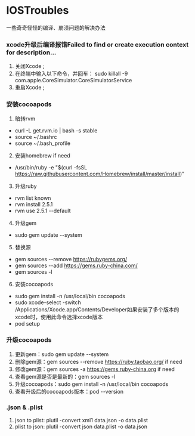 # IOSTroubles
一些奇奇怪怪的编译、崩溃问题的解决办法

### xcode升级后编译报错Failed to find or create execution context for description...
1. 关闭Xcode ;
2. 在终端中输入以下命令，并回车：
sudo killall -9 com.apple.CoreSimulator.CoreSimulatorService
3. 重启Xcode ;

### 安装cocoapods
1. 暗转rvm
* curl -L get.rvm.io | bash -s stable 
* source ~/.bashrc
* source ~/.bash_profile
2. 安装homebrew if need
* /usr/bin/ruby -e "$(curl -fsSL https://raw.githubusercontent.com/Homebrew/install/master/install)"
3. 升级ruby
* rvm list known
* rvm install 2.5.1
* rvm use 2.5.1 --default
4. 升级gem
* sudo gem update --system
5. 替换源
* gem sources --remove https://rubygems.org/
* gem sources --add https://gems.ruby-china.com/
* gem sources -l
6. 安装cocoapods
* sudo gem install -n /usr/local/bin cocoapods
* sudo xcode-select -switch /Applications/Xcode.app/Contents/Developer如果安装了多个版本的xcode时，使用此命令选择xcode版本
* pod setup

### 升级cocoapods
1. 更新gem：sudo gem update --system
2. 删除gem源：gem sources --remove https://ruby.taobao.org/  if need
3. 修改gem源：gem sources -a https://gems.ruby-china.org if need
4. 查看gem源是否是最新的：gem sources -l
5. 升级cocoapods：sudo gem install -n /usr/local/bin cocoapods
6. 查看升级后的cocoapods版本：pod --version

### .json & .plist
1. json to plist:
plutil -convert xml1 data.json -o data.plist
2. plist to json: 
plutil -convert json data.plist -o data.json


